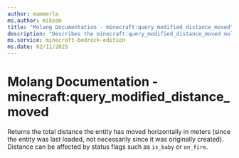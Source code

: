 ```yaml
---
author: mammerla
ms.author: mikeam
title: "Molang Documentation - minecraft:query_modified_distance_moved"
description: "Describes the minecraft:query_modified_distance_moved molang"
ms.service: minecraft-bedrock-edition
ms.date: 02/11/2025 
---
```


# Molang Documentation - minecraft:query_modified_distance_moved

Returns the total distance the entity has moved horizontally in meters (since the entity was last loaded, not necessarily since it was originally created). Distance can be affected by status flags such as `is_baby` or `on_fire`.
